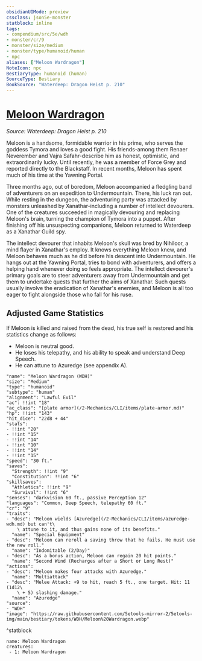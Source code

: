 ```yaml
---
obsidianUIMode: preview
cssclass: json5e-monster
statblock: inline
tags:
- compendium/src/5e/wdh
- monster/cr/9
- monster/size/medium
- monster/type/humanoid/human
- npc
aliases: ["Meloon Wardragon"]
NoteIcon: npc
BestiaryType: humanoid (human)
SourceType: Bestiary
BookSource: "Waterdeep: Dragon Heist p. 210"
---
```

# [Meloon Wardragon](2-Mechanics/CLI/bestiary/npc/meloon-wardragon-wdh.md)
*Source: Waterdeep: Dragon Heist p. 210*  

Meloon is a handsome, formidable warrior in his prime, who serves the goddess Tymora and loves a good fight. His friends-among them Renaer Neverember and Vajra Safahr-describe him as honest, optimistic, and extraordinarily lucky. Until recently, he was a member of Force Grey and reported directly to the Blackstaff. In recent months, Meloon has spent much of his time at the Yawning Portal.

Three months ago, out of boredom, Meloon accompanied a fledgling band of adventurers on an expedition to Undermountain. There, his luck ran out. While resting in the dungeon, the adventuring party was attacked by monsters unleashed by Xanathar-including a number of intellect devourers. One of the creatures succeeded in magically devouring and replacing Meloon's brain, turning the champion of Tymora into a puppet. After finishing off his unsuspecting companions, Meloon returned to Waterdeep as a Xanathar Guild spy.

The intellect devourer that inhabits Meloon's skull was bred by Nihiloor, a mind flayer in Xanathar's employ. It knows everything Meloon knew, and Meloon behaves much as he did before his descent into Undermountain. He hangs out at the Yawning Portal, tries to bond with adventurers, and offers a helping hand whenever doing so feels appropriate. The intellect devourer's primary goals are to steer adventurers away from Undermountain and get them to undertake quests that further the aims of Xanathar. Such quests usually involve the eradication of Xanathar's enemies, and Meloon is all too eager to fight alongside those who fall for his ruse.

## Adjusted Game Statistics

If Meloon is killed and raised from the dead, his true self is restored and his statistics change as follows:

- Meloon is neutral good.  
- He loses his telepathy, and his ability to speak and understand Deep Speech.  
- He can attune to Azuredge (see appendix A).  

```statblock
"name": "Meloon Wardragon (WDH)"
"size": "Medium"
"type": "humanoid"
"subtype": "human"
"alignment": "Lawful Evil"
"ac": !!int "18"
"ac_class": "[plate armor](/2-Mechanics/CLI/items/plate-armor.md)"
"hp": !!int "143"
"hit_dice": "22d8 + 44"
"stats":
- !!int "20"
- !!int "15"
- !!int "14"
- !!int "10"
- !!int "14"
- !!int "15"
"speed": "30 ft."
"saves":
  "Strength": !!int "9"
  "Constitution": !!int "6"
"skillsaves":
  "Athletics": !!int "9"
  "Survival": !!int "6"
"senses": "darkvision 60 ft., passive Perception 12"
"languages": "Common, Deep Speech, telepathy 60 ft."
"cr": "9"
"traits":
- "desc": "Meloon wields [Azuredge](/2-Mechanics/CLI/items/azuredge-wdh.md) but can't\
    \ attune to it, and thus gains none of its benefits."
  "name": "Special Equipment"
- "desc": "Meloon can reroll a saving throw that he fails. He must use the new roll."
  "name": "Indomitable (2/Day)"
- "desc": "As a bonus action, Meloon can regain 20 hit points."
  "name": "Second Wind (Recharges after a Short or Long Rest)"
"actions":
- "desc": "Meloon makes four attacks with Azuredge."
  "name": "Multiattack"
- "desc": "Melee Attack: +9 to hit, reach 5 ft., one target. Hit: 11 (1d12\
    \ + 5) slashing damage."
  "name": "Azuredge"
"source":
- "WDH"
"image": "https://raw.githubusercontent.com/5etools-mirror-2/5etools-img/main/bestiary/tokens/WDH/Meloon%20Wardragon.webp"
```
^statblock

```encounter-table
name: Meloon Wardragon
creatures:
 - 1: Meloon Wardragon
```